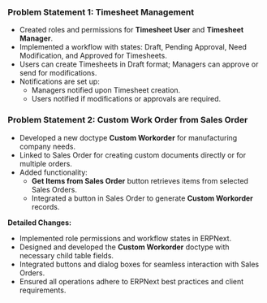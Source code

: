 
### Problem Statement 1: Timesheet Management

- Created roles and permissions for **Timesheet User** and **Timesheet Manager**.
- Implemented a workflow with states: Draft, Pending Approval, Need Modification, and Approved for Timesheets.
- Users can create Timesheets in Draft format; Managers can approve or send for modifications.
- Notifications are set up:
  - Managers notified upon Timesheet creation.
  - Users notified if modifications or approvals are required.

### Problem Statement 2: Custom Work Order from Sales Order

- Developed a new doctype **Custom Workorder** for manufacturing company needs.
- Linked to Sales Order for creating custom documents directly or for multiple orders.
- Added functionality:
  - **Get Items from Sales Order** button retrieves items from selected Sales Orders.
  - Integrated a button in Sales Order to generate **Custom Workorder** records.

**Detailed Changes:**
- Implemented role permissions and workflow states in ERPNext.
- Designed and developed the **Custom Workorder** doctype with necessary child table fields.
- Integrated buttons and dialog boxes for seamless interaction with Sales Orders.
- Ensured all operations adhere to ERPNext best practices and client requirements.
